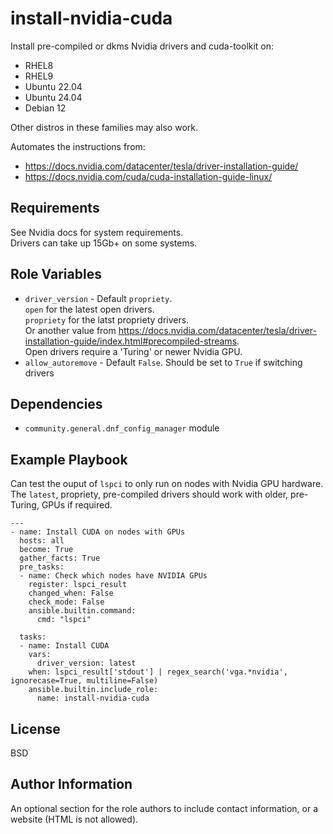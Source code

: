 install-nvidia-cuda
=========

Install pre-compiled or dkms Nvidia drivers and cuda-toolkit on:  
- RHEL8
- RHEL9
- Ubuntu 22.04
- Ubuntu 24.04
- Debian 12

Other distros in these families may also work.  
  
Automates the instructions from:  
- https://docs.nvidia.com/datacenter/tesla/driver-installation-guide/
- https://docs.nvidia.com/cuda/cuda-installation-guide-linux/

Requirements
------------

See Nvidia docs for system requirements.  
Drivers can take up 15Gb+ on some systems.  

Role Variables
--------------

- `driver_version` - Default `propriety`.  
  `open` for the latest open drivers.  
  `propriety` for the latst propriety drivers.  
   Or another value from https://docs.nvidia.com/datacenter/tesla/driver-installation-guide/index.html#precompiled-streams.  
   Open drivers require a 'Turing' or newer Nvidia GPU.  
- `allow_autoremove` - Default `False`. Should be set to `True` if switching drivers  

Dependencies
------------

- `community.general.dnf_config_manager` module

Example Playbook
----------------

Can test the ouput of `lspci` to only run on nodes with Nvidia GPU hardware.
The `latest`, propriety, pre-compiled drivers should work with older, pre-Turing, GPUs if required.  
```
---
- name: Install CUDA on nodes with GPUs
  hosts: all
  become: True
  gather_facts: True
  pre_tasks:
  - name: Check which nodes have NVIDIA GPUs
    register: lspci_result
    changed_when: False
    check_mode: False
    ansible.builtin.command:
      cmd: "lspci"

  tasks:
  - name: Install CUDA
    vars:
      driver_version: latest
    when: lspci_result['stdout'] | regex_search('vga.*nvidia', ignorecase=True, multiline=False)
    ansible.builtin.include_role:
      name: install-nvidia-cuda
```

License
-------

BSD

Author Information
------------------

An optional section for the role authors to include contact information, or a website (HTML is not allowed).

